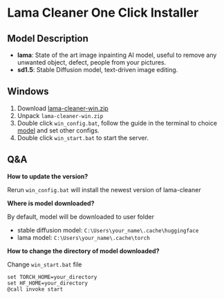 # Lama Cleaner One Click Installer

## Model Description

- **lama**: State of the art image inpainting AI model, useful to remove any unwanted object, defect, people from your pictures.
- **sd1.5**: Stable Diffusion model, text-driven image editing.

## Windows

1. Download [lama-cleaner-win.zip](https://github.com/Sanster/lama-cleaner/releases/download/win_one_click_installer/lama-cleaner-win.zip)
1. Unpack `lama-cleaner-win.zip`
1. Double click `win_config.bat`, follow the guide in the terminal to choice [model](#model-description) and set other configs.
1. Double click `win_start.bat` to start the server.

## Q&A

**How to update the version?**

Rerun `win_config.bat` will install the newest version of lama-cleaner

**Where is model downloaded?**

By default, model will be downloaded to user folder

- stable diffusion model: `C:\Users\your_name\.cache\huggingface`
- lama model: `C:\Users\your_name\.cache\torch`

**How to change the directory of model downloaded?**

Change `win_start.bat` file

```
set TORCH_HOME=your_directory
set HF_HOME=your_directory
@call invoke start
```
